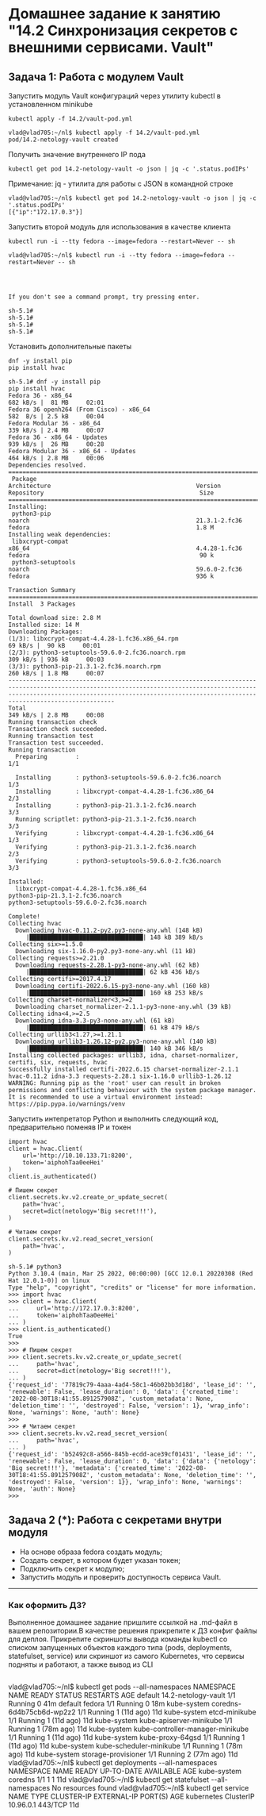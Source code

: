 # Домашнее задание к занятию "14.2 Синхронизация секретов с внешними сервисами. Vault"

## Задача 1: Работа с модулем Vault

Запустить модуль Vault конфигураций через утилиту kubectl в установленном minikube

```
kubectl apply -f 14.2/vault-pod.yml
```
```
vlad@vlad705:~/nl$ kubectl apply -f 14.2/vault-pod.yml
pod/14.2-netology-vault created
```

Получить значение внутреннего IP пода
```
kubectl get pod 14.2-netology-vault -o json | jq -c '.status.podIPs'
```
Примечание: jq - утилита для работы с JSON в командной строке

```
vlad@vlad705:~/nl$ kubectl get pod 14.2-netology-vault -o json | jq -c '.status.podIPs'
[{"ip":"172.17.0.3"}]
```


Запустить второй модуль для использования в качестве клиента

```
kubectl run -i --tty fedora --image=fedora --restart=Never -- sh
```
```
vlad@vlad705:~/nl$ kubectl run -i --tty fedora --image=fedora --restart=Never -- sh




If you don't see a command prompt, try pressing enter.

sh-5.1# 
sh-5.1# 
sh-5.1# 
sh-5.1# 
```

Установить дополнительные пакеты

```
dnf -y install pip
pip install hvac
```
```
sh-5.1# dnf -y install pip
pip install hvac
Fedora 36 - x86_64                                                                                                                                                                                              682 kB/s |  81 MB     02:01    
Fedora 36 openh264 (From Cisco) - x86_64                                                                                                                                                                        582  B/s | 2.5 kB     00:04    
Fedora Modular 36 - x86_64                                                                                                                                                                                      339 kB/s | 2.4 MB     00:07    
Fedora 36 - x86_64 - Updates                                                                                                                                                                                    939 kB/s |  26 MB     00:28    
Fedora Modular 36 - x86_64 - Updates                                                                                                                                                                            464 kB/s | 2.8 MB     00:06    
Dependencies resolved.
================================================================================================================================================================================================================================================
 Package                                                          Architecture                                         Version                                                       Repository                                            Size
================================================================================================================================================================================================================================================
Installing:
 python3-pip                                                      noarch                                               21.3.1-2.fc36                                                 fedora                                               1.8 M
Installing weak dependencies:
 libxcrypt-compat                                                 x86_64                                               4.4.28-1.fc36                                                 fedora                                                90 k
 python3-setuptools                                               noarch                                               59.6.0-2.fc36                                                 fedora                                               936 k

Transaction Summary
================================================================================================================================================================================================================================================
Install  3 Packages

Total download size: 2.8 M
Installed size: 14 M
Downloading Packages:
(1/3): libxcrypt-compat-4.4.28-1.fc36.x86_64.rpm                                                                                                                                                                 69 kB/s |  90 kB     00:01    
(2/3): python3-setuptools-59.6.0-2.fc36.noarch.rpm                                                                                                                                                              309 kB/s | 936 kB     00:03    
(3/3): python3-pip-21.3.1-2.fc36.noarch.rpm                                                                                                                                                                     260 kB/s | 1.8 MB     00:07    
------------------------------------------------------------------------------------------------------------------------------------------------------------------------------------------------------------------------------------------------
Total                                                                                                                                                                                                           349 kB/s | 2.8 MB     00:08     
Running transaction check
Transaction check succeeded.
Running transaction test
Transaction test succeeded.
Running transaction
  Preparing        :                                                                                                                                                                                                                       1/1 
                                                                                                                                                           
  Installing       : python3-setuptools-59.6.0-2.fc36.noarch                                                                                                                                                                                1/3 
  Installing       : libxcrypt-compat-4.4.28-1.fc36.x86_64                                                                                                                                                                                  2/3 
  Installing       : python3-pip-21.3.1-2.fc36.noarch                                                                                                                                                                                       3/3 
  Running scriptlet: python3-pip-21.3.1-2.fc36.noarch                                                                                                                                                                                       3/3 
  Verifying        : libxcrypt-compat-4.4.28-1.fc36.x86_64                                                                                                                                                                                  1/3 
  Verifying        : python3-pip-21.3.1-2.fc36.noarch                                                                                                                                                                                       2/3 
  Verifying        : python3-setuptools-59.6.0-2.fc36.noarch                                                                                                                                                                                3/3 

Installed:
  libxcrypt-compat-4.4.28-1.fc36.x86_64                                           python3-pip-21.3.1-2.fc36.noarch                                           python3-setuptools-59.6.0-2.fc36.noarch                                          

Complete!
Collecting hvac
  Downloading hvac-0.11.2-py2.py3-none-any.whl (148 kB)
     |████████████████████████████████| 148 kB 389 kB/s            
Collecting six>=1.5.0
  Downloading six-1.16.0-py2.py3-none-any.whl (11 kB)
Collecting requests>=2.21.0
  Downloading requests-2.28.1-py3-none-any.whl (62 kB)
     |████████████████████████████████| 62 kB 436 kB/s            
Collecting certifi>=2017.4.17
  Downloading certifi-2022.6.15-py3-none-any.whl (160 kB)
     |████████████████████████████████| 160 kB 253 kB/s            
Collecting charset-normalizer<3,>=2
  Downloading charset_normalizer-2.1.1-py3-none-any.whl (39 kB)
Collecting idna<4,>=2.5
  Downloading idna-3.3-py3-none-any.whl (61 kB)
     |████████████████████████████████| 61 kB 479 kB/s            
Collecting urllib3<1.27,>=1.21.1
  Downloading urllib3-1.26.12-py2.py3-none-any.whl (140 kB)
     |████████████████████████████████| 140 kB 346 kB/s            
Installing collected packages: urllib3, idna, charset-normalizer, certifi, six, requests, hvac
Successfully installed certifi-2022.6.15 charset-normalizer-2.1.1 hvac-0.11.2 idna-3.3 requests-2.28.1 six-1.16.0 urllib3-1.26.12
WARNING: Running pip as the 'root' user can result in broken permissions and conflicting behaviour with the system package manager. It is recommended to use a virtual environment instead: https://pip.pypa.io/warnings/venv
```

Запустить интепретатор Python и выполнить следующий код, предварительно
поменяв IP и токен

```
import hvac
client = hvac.Client(
    url='http://10.10.133.71:8200',
    token='aiphohTaa0eeHei'
)
client.is_authenticated()

# Пишем секрет
client.secrets.kv.v2.create_or_update_secret(
    path='hvac',
    secret=dict(netology='Big secret!!!'),
)

# Читаем секрет
client.secrets.kv.v2.read_secret_version(
    path='hvac',
)
```

```
sh-5.1# python3
Python 3.10.4 (main, Mar 25 2022, 00:00:00) [GCC 12.0.1 20220308 (Red Hat 12.0.1-0)] on linux
Type "help", "copyright", "credits" or "license" for more information.
>>> import hvac
>>> client = hvac.Client(
...     url='http://172.17.0.3:8200',
...     token='aiphohTaa0eeHei'
... )
>>> client.is_authenticated()
True
>>> 
>>> # Пишем секрет
>>> client.secrets.kv.v2.create_or_update_secret(
...     path='hvac',
...     secret=dict(netology='Big secret!!!'),
... )
{'request_id': '77819c79-4aaa-4ad4-58c1-46b02bb3d18d', 'lease_id': '', 'renewable': False, 'lease_duration': 0, 'data': {'created_time': '2022-08-30T18:41:55.891257908Z', 'custom_metadata': None, 'deletion_time': '', 'destroyed': False, 'version': 1}, 'wrap_info': None, 'warnings': None, 'auth': None}
>>> 
>>> # Читаем секрет
>>> client.secrets.kv.v2.read_secret_version(
...     path='hvac',
... )
{'request_id': 'b52492c8-a566-845b-ecdd-ace39cf01431', 'lease_id': '', 'renewable': False, 'lease_duration': 0, 'data': {'data': {'netology': 'Big secret!!!'}, 'metadata': {'created_time': '2022-08-30T18:41:55.891257908Z', 'custom_metadata': None, 'deletion_time': '', 'destroyed': False, 'version': 1}}, 'wrap_info': None, 'warnings': None, 'auth': None}
>>> 

```

## Задача 2 (*): Работа с секретами внутри модуля

* На основе образа fedora создать модуль;
* Создать секрет, в котором будет указан токен;
* Подключить секрет к модулю;
* Запустить модуль и проверить доступность сервиса Vault.

---

### Как оформить ДЗ?

Выполненное домашнее задание пришлите ссылкой на .md-файл в вашем репозитории.В качестве решения прикрепите к ДЗ конфиг файлы для деплоя. Прикрепите скриншоты вывода команды kubectl со списком запущенных объектов каждого типа (pods, deployments, statefulset, service) или скриншот из самого Kubernetes, что сервисы подняты и работают, а также вывод из CLI

```
```
vlad@vlad705:~/nl$ kubectl get pods --all-namespaces
NAMESPACE     NAME                               READY   STATUS    RESTARTS      AGE
default       14.2-netology-vault                1/1     Running   0             41m
default       fedora                             1/1     Running   0             18m
kube-system   coredns-6d4b75cb6d-wp2z2           1/1     Running   1 (11d ago)   11d
kube-system   etcd-minikube                      1/1     Running   1 (11d ago)   11d
kube-system   kube-apiserver-minikube            1/1     Running   1 (78m ago)   11d
kube-system   kube-controller-manager-minikube   1/1     Running   1 (11d ago)   11d
kube-system   kube-proxy-64gsd                   1/1     Running   1 (11d ago)   11d
kube-system   kube-scheduler-minikube            1/1     Running   1 (78m ago)   11d
kube-system   storage-provisioner                1/1     Running   2 (77m ago)   11d
vlad@vlad705:~/nl$ kubectl get deployments  --all-namespaces
NAMESPACE     NAME      READY   UP-TO-DATE   AVAILABLE   AGE
kube-system   coredns   1/1     1            1           11d
vlad@vlad705:~/nl$ kubectl get statefulset --all-namespaces
No resources found
vlad@vlad705:~/nl$ kubectl get service
NAME         TYPE        CLUSTER-IP   EXTERNAL-IP   PORT(S)   AGE
kubernetes   ClusterIP   10.96.0.1    <none>        443/TCP   11d

```
